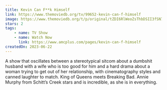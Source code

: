 ```yaml
---
title: Kevin Can F**k Himself
link: https://www.themoviedb.org/tv/99652-kevin-can-f-himself
image: https://www.themoviedb.org/t/p/original/tZDI6RlWeoZsThbDSII3fSN7Yh1.jpg
stars: 2
tags:
    - name: TV Show
    - name: Watch Now
      link: https://www.amcplus.com/pages/kevin-can-f-himself
createdOn: 2023-06-22
---
```


A show that oscillates between a stereotypical sitcom about a dumbshit husband with a wife who is
too good for him and a hard drama about a woman trying to get out of her relationship, with
cinematography styles and canned laughter to match. King of Queens meets Breaking Bad. Annie Murphy
from Schitt’s Creek stars and is incredible, as she is in everything.
